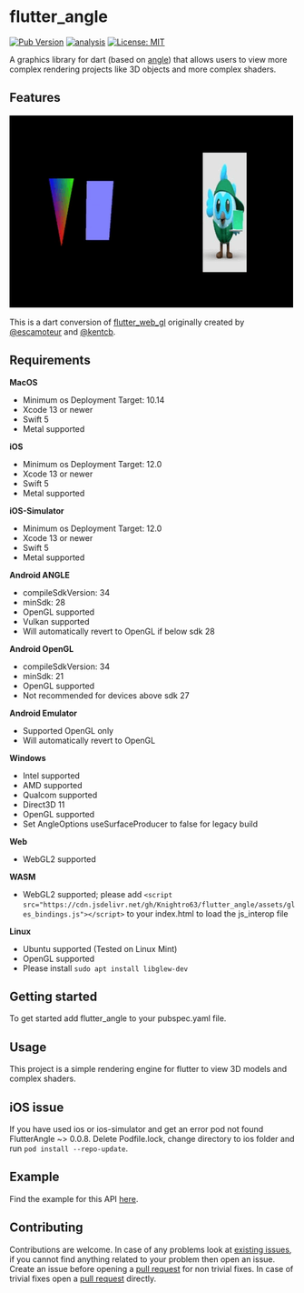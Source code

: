 # flutter_angle

[![Pub Version](https://img.shields.io/pub/v/flutter_angle)](https://pub.dev/packages/flutter_angle)
[![analysis](https://github.com/Knightro63/flutter_angle/actions/workflows/flutter.yml/badge.svg)](https://github.com/Knightro63//flutter_angle/actions/)
[![License: MIT](https://img.shields.io/badge/license-MIT-purple.svg)](https://opensource.org/licenses/MIT)

A graphics library for dart (based on [angle](https://github.com/google/angle)) that allows users to view more complex rendering projects like 3D objects and more complex shaders. 

## Features

![Gif of angle working.](https://github.com/Knightro63/flutter_angle/blob/main/assets/example.gif?raw=true)

This is a dart conversion of [flutter_web_gl](https://github.com/FlutterGL/flutter_web_gl/tree/master) originally created by [@escamoteur](https://github.com/escamoteur) and [@kentcb](https://github.com/kentcb).

## Requirements

**MacOS**
 - Minimum os Deployment Target: 10.14
 - Xcode 13 or newer
 - Swift 5
 - Metal supported

**iOS**
 - Minimum os Deployment Target: 12.0
 - Xcode 13 or newer
 - Swift 5
 - Metal supported

**iOS-Simulator**
 - Minimum os Deployment Target: 12.0
 - Xcode 13 or newer
 - Swift 5
 - Metal supported

**Android ANGLE**
 - compileSdkVersion: 34
 - minSdk: 28
 - OpenGL supported
 - Vulkan supported
 - Will automatically revert to OpenGL if below sdk 28

**Android OpenGL**
 - compileSdkVersion: 34
 - minSdk: 21
 - OpenGL supported
 - Not recommended for devices above sdk 27

**Android Emulator**
 - Supported OpenGL only
 - Will automatically revert to OpenGL

**Windows**
 - Intel supported
 - AMD supported
 - Qualcom supported
 - Direct3D 11
 - OpenGL supported
 - Set AngleOptions useSurfaceProducer to false for legacy build

**Web**
 - WebGL2 supported

**WASM**
 - WebGL2 supported; please add `<script src="https://cdn.jsdelivr.net/gh/Knightro63/flutter_angle/assets/gles_bindings.js"></script>` to your index.html to load the js_interop file

**Linux**
 - Ubuntu supported (Tested on Linux Mint)
 - OpenGL supported
 - Please install `sudo apt install libglew-dev`

## Getting started

To get started add flutter_angle to your pubspec.yaml file.

## Usage

This project is a simple rendering engine for flutter to view 3D models and complex shaders.

## iOS issue

If you have used ios or ios-simulator and get an error pod not found FlutterAngle ~> 0.0.8. Delete Podfile.lock, change directory to ios folder and run `pod install --repo-update`.

## Example

Find the example for this API [here](https://github.com/Knightro63/flutter_angle/tree/main/example/).

## Contributing

Contributions are welcome.
In case of any problems look at [existing issues](https://github.com/Knightro63/flutter_angle/issues), if you cannot find anything related to your problem then open an issue.
Create an issue before opening a [pull request](https://github.com/Knightro63/flutter_angle/pulls) for non trivial fixes.
In case of trivial fixes open a [pull request](https://github.com/Knightro63/flutter_angle/pulls) directly.
